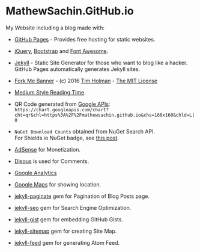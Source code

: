 # MathewSachin.GitHub.io
My Website including a blog made with:

- [GitHub Pages](https://pages.github.com) - Provides free hosting for static websites.

- [jQuery](https://jquery.com/), [Bootstrap](http://getbootstrap.com) and [Font Awesome](http://fontawesome.io).

- [Jekyll](http://jekyllrb.com) - Static Site Generator for those who want to blog like a hacker.
GitHub Pages automatically generates Jekyll sites.

- [Fork Me Banner](https://github.com/tholman/github-corners) - (c) 2016 [Tim Holman](http://tholman.com) - [The MIT License](https://github.com/tholman/github-corners/blob/master/license.md)

- [Medium Style Reading Time](http://jamiecollinson.com/blog/medium-style-time-to-read-in-jekyll).

- QR Code generated from [Google APIs](https://developers.google.com/chart/): `https://chart.googleapis.com/chart?cht=qr&chl=https%3A%2F%2Fmathewsachin.github.io&chs=160x160&chld=L|0`

- `NuGet Download Counts` obtained from NuGet Search API.  
For Shields.io NuGet badge, see [this post](https://mathewsachin.github.io/blog/2016/12/26/shields-nuget-badge.html).

- [AdSense](https://google.com/adsense) for Monetization.

- [Disqus](https://disqus.com) is used for Comments.

- [Google Analytics](https://analytics.google.com)

- [Google Maps](https://maps.google.com) for showing location.

- [jekyll-paginate](https://github.com/jekyll/jekyll-paginate) gem for Pagination of Blog Posts page.

- [jekyll-seo](https://github.com/jekyll/jekyll-seo-tag) gem for Search Engine Optimization.

- [jekyll-gist](https://github.com/jekyll/jekyll-gist) gem for embedding GitHub Gists.

- [jekyll-sitemap](https://github.com/jekyll/jekyll-sitemap) gem for creating Site Map.

- [jekyll-feed](https://github.com/jekyll/jekyll-feed) gem for generating Atom Feed.